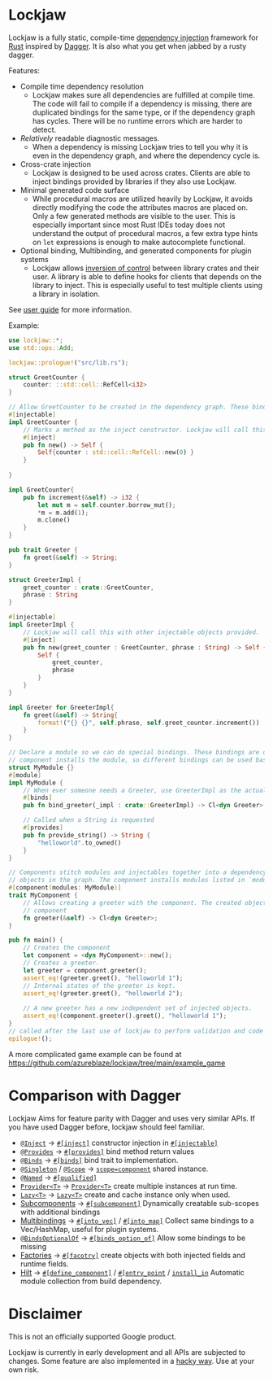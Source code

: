 # Lockjaw

Lockjaw is a fully static, compile-time
[dependency injection](https://en.wikipedia.org/wiki/Dependency_injection) framework for
[Rust](https://www.rust-lang.org/) inspired by [Dagger](https://dagger.dev). It is also what you get
when jabbed by a rusty dagger.

Features:

* Compile time dependency resolution
    * Lockjaw makes sure all dependencies are fulfilled at compile time. The code will fail to
      compile if a dependency is missing, there are duplicated bindings for the same type, or if the
      dependency graph has cycles. There will be no runtime errors which are harder to detect.
* *Relatively* readable diagnostic messages.
    * When a dependency is missing Lockjaw tries to tell you why it is even in the dependency graph,
      and where the dependency cycle is.
* Cross-crate injection
    * Lockjaw is designed to be used across crates. Clients are able to inject bindings provided by
      libraries if they also use Lockjaw.
* Minimal generated code surface
    * While procedural macros are utilized heavily by Lockjaw, it avoids directly modifying the code
      the attributes macros are placed on. Only a few generated methods are visible to the user.
      This is especially important since most Rust IDEs today does not understand the output of
      procedural macros, a few extra type hints on `let` expressions is enough to make autocomplete
      functional.
* Optional binding, Multibinding, and generated components for plugin systems
    * Lockjaw allows [inversion of control](https://en.wikipedia.org/wiki/Inversion_of_control)
      between library crates and their user. A library is able to define hooks for clients that
      depends on the library to inject. This is especially useful to test multiple clients using a
      library in isolation.

See [user guide](https://azureblaze.github.io/lockjaw/) for more information.

Example:

```rust
use lockjaw::*;
use std::ops::Add;

lockjaw::prologue!("src/lib.rs");

struct GreetCounter {
    counter: ::std::cell::RefCell<i32>
}

// Allow GreetCounter to be created in the dependency graph. These bindings are available anywhere.
#[injectable]
impl GreetCounter {
    // Marks a method as the inject constructor. Lockjaw will call this to create the object.
    #[inject]
    pub fn new() -> Self {
        Self{counter : std::cell::RefCell::new(0) }
    }
    
}

impl GreetCounter{
    pub fn increment(&self) -> i32 {
        let mut m = self.counter.borrow_mut();
        *m = m.add(1);
        m.clone()
    }
}

pub trait Greeter {
    fn greet(&self) -> String;
}

struct GreeterImpl {
    greet_counter : crate::GreetCounter,
    phrase : String
}

#[injectable]
impl GreeterImpl {
    // Lockjaw will call this with other injectable objects provided.
    #[inject]
    pub fn new(greet_counter : GreetCounter, phrase : String) -> Self {
        Self {
            greet_counter,
            phrase
        }
    }
}

impl Greeter for GreeterImpl{
    fn greet(&self) -> String{
        format!("{} {}", self.phrase, self.greet_counter.increment())
    }
}

// Declare a module so we can do special bindings. These bindings are only available if the
// component installs the module, so different bindings can be used based on the situation.
struct MyModule {}
#[module]
impl MyModule {
    // When ever someone needs a Greeter, use GreeterImpl as the actual implementation 
    #[binds]
    pub fn bind_greeter(_impl : crate::GreeterImpl) -> Cl<dyn Greeter> {}

    // Called when a String is requested
    #[provides]
    pub fn provide_string() -> String {
        "helloworld".to_owned()
    }
}

// Components stitch modules and injectables together into a dependency graph, and can create
// objects in the graph. The component installs modules listed in `modules`
#[component(modules: MyModule)]
trait MyComponent {
    // Allows creating a greeter with the component. The created object has the lifetime of the
    // component
    fn greeter(&self) -> Cl<dyn Greeter>;
}

pub fn main() {
    // Creates the component
    let component = <dyn MyComponent>::new();
    // Creates a greeter.
    let greeter = component.greeter();
    assert_eq!(greeter.greet(), "helloworld 1");
    // Internal states of the greeter is kept.
    assert_eq!(greeter.greet(), "helloworld 2");
    
    // A new greeter has a new independent set of injected objects.
    assert_eq!(component.greeter().greet(), "helloworld 1");
}
// called after the last use of lockjaw to perform validation and code generation
epilogue!();
```

A more complicated game example can be found at https://github.com/azureblaze/lockjaw/tree/main/example_game

# Comparison with Dagger

Lockjaw Aims for feature parity with Dagger and uses very similar APIs. If you have used Dagger
before, lockjaw should feel familiar.

* [`@Inject`](https://docs.oracle.com/javaee/7/api/javax/inject/package-summary.html) →
  [`#[inject]`](https://docs.rs/lockjaw/latest/lockjaw/injectable_attributes/attr.inject.html)
  constructor injection
  in [`#[injectable]`](https://docs.rs/lockjaw/latest/lockjaw/attr.injectable.html)
* [`@Provides`](https://dagger.dev/api/latest/dagger/Provides.html)
  → [`#[provides]`](https://docs.rs/lockjaw/latest/lockjaw/module_attributes/attr.provides.html)
  bind method return values
* [`@Binds`](https://dagger.dev/api/latest/dagger/Binds.html)
  → [`#[binds]`](https://docs.rs/lockjaw/latest/lockjaw/module_attributes/attr.binds.html)
  bind trait to implementation.
* [`@Singleton`](https://docs.oracle.com/javaee/7/api/javax/inject/Singleton.html) /
  [`@Scope`](https://docs.oracle.com/javaee/6/api/javax/inject/Scope.html) →
  [`scope=component`]((https://docs.rs/lockjaw/latest/lockjaw/attr.injectable.html#scope))
  shared instance.
* [`@Named`](https://docs.oracle.com/javaee/6/api/javax/inject/Named.html) →
  [`#[qualified]`](https://docs.rs/lockjaw/latest/lockjaw/module_attributes/attr.qualified.html)
* [`Provider<T>`](https://docs.oracle.com/javaee/7/api/javax/inject/Provider.html)
  → [`Provider<T>`](https://docs.rs/lockjaw/latest/lockjaw/struct.Provider.html) create multiple
  instances at run time.
* [`Lazy<T>`](https://dagger.dev/api/latest/dagger/Lazy.html)
  → [`Lazy<T>`](https://docs.rs/lockjaw/latest/lockjaw/struct.Lazy.html) create and cache instance
  only when used.
* [Subcomponents](https://dagger.dev/dev-guide/subcomponents)
  → [`#[subcomponent]`](https://docs.rs/lockjaw/latest/lockjaw/attr.define_component.html)
  Dynamically creatable sub-scopes with additional bindings
* [Multibindings](https://dagger.dev/dev-guide/multibindings)
  → [`#[into_vec]`](https://docs.rs/lockjaw/latest/lockjaw/module_attributes/attr.into_vec.html)
  / [`#[into_map]`](https://docs.rs/lockjaw/latest/lockjaw/module_attributes/attr.into_map.html)
  Collect same bindings to a Vec/HashMap, useful for plugin systems.
* [`@BindsOptionalOf`](https://dagger.dev/api/2.13/index.html?dagger/BindsOptionalOf.html)
  → [`#[binds_option_of]`](https://docs.rs/lockjaw/latest/lockjaw/module_attributes/attr.binds_option_of.html)
  Allow some bindings to be missing
* [Factories](https://github.com/google/auto/tree/master/factory)
  → [`#[facotry]`](https://docs.rs/lockjaw/latest/lockjaw/injectable_attributes/attr.factory.html)
  create objects with both injected fields and runtime fields.
* [Hilt](https://dagger.dev/hilt/)
  → [`#[define_component]`](https://docs.rs/lockjaw/latest/lockjaw/attr.define_component.html) / [`#[entry_point`](https://docs.rs/lockjaw/latest/lockjaw/attr.entry_point.html)
  / [`install_in`](https://docs.rs/lockjaw/latest/lockjaw/attr.module.html#install_in)
  Automatic module collection from build dependency.

# Disclaimer

This is not an officially supported Google product.

Lockjaw is currently in early development and all APIs are subjected to changes. Some feature are
also implemented in a [hacky way](https://azureblaze.github.io/lockjaw/caveats.html). Use at your
own risk.